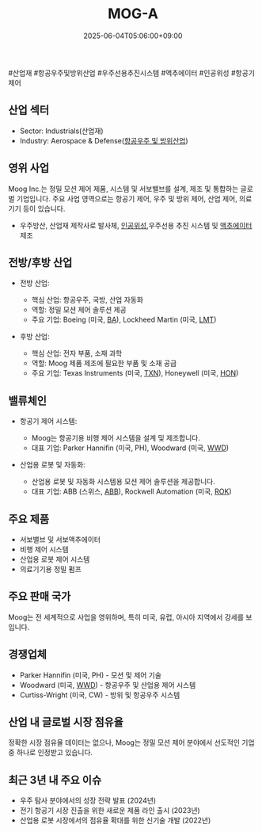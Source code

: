 ﻿---
title: "MOG-A"
date: 2025-06-04T05:06:00+09:00
lastmod: 2025-06-04T05:06:00+09:00
type: docs
sidebar:
  open: true
weight: 578
---
<div style="display:none">
  <meta property="article:published_time" content="2025-06-03T20:06:00Z" />
  <meta property="article:modified_time" content="2025-06-03T20:06:00Z" />
</div>
#산업재 #항공우주및방위산업 #우주선용추진시스템 #액추에이터 #인공위성 #항공기제어

## 산업 섹터

- Sector: Industrials(산업재)
- Industry: Aerospace & Defense([항공우주 및 방위산업](/industry-study/항공우주-및-방위산업/))

## 영위 사업

Moog Inc.는 정밀 모션 제어 제품, 시스템 및 서보밸브를 설계, 제조 및 통합하는 글로벌 기업입니다. 주요 사업 영역으로는 항공기 제어, 우주 및 방위 제어, 산업 제어, 의료 기기 등이 있습니다.

- 우주방산, 산업재 제작사로 발사체, [인공위성](/industry-study/인공위성/),우주선용 추진 시스템 및 [액추에이터](/industry-study/액추에이터/) 제조

## 전방/후방 산업

- 전방 산업:
    
    - 핵심 산업: 항공우주, 국방, 산업 자동화
    - 역할: 정밀 모션 제어 솔루션 제공
    - 주요 기업: Boeing (미국, [BA](/company-analysis/ba/)), Lockheed Martin (미국, [LMT](/company-analysis/lmt/))
    
- 후방 산업:
    
    - 핵심 산업: 전자 부품, 소재 과학
    - 역할: Moog 제품 제조에 필요한 부품 및 소재 공급
    - 주요 기업: Texas Instruments (미국, [TXN](/company-analysis/txn/)), Honeywell (미국, [HON](/company-analysis/hon/))

## 밸류체인

- 항공기 제어 시스템:
    
    - Moog는 항공기용 비행 제어 시스템을 설계 및 제조합니다.
    - 대표 기업: Parker Hannifin (미국, PH), Woodward (미국, [WWD](/company-analysis/wwd/))
    
- 산업용 로봇 및 자동화:
    
    - 산업용 로봇 및 자동화 시스템용 모션 제어 솔루션을 제공합니다.
    - 대표 기업: ABB (스위스, [ABB](/company-analysis/abb/)), Rockwell Automation (미국, [ROK](/company-analysis/rok/))

## 주요 제품

- 서보밸브 및 서보액추에이터
- 비행 제어 시스템
- 산업용 로봇 제어 시스템
- 의료기기용 정밀 펌프

## 주요 판매 국가

Moog는 전 세계적으로 사업을 영위하며, 특히 미국, 유럽, 아시아 지역에서 강세를 보입니다.

## 경쟁업체

- Parker Hannifin (미국, PH) - 모션 및 제어 기술
- Woodward (미국, [WWD](/company-analysis/wwd/)) - 항공우주 및 산업용 제어 시스템
- Curtiss-Wright (미국, CW) - 방위 및 항공우주 시스템

## 산업 내 글로벌 시장 점유율

정확한 시장 점유율 데이터는 없으나, Moog는 정밀 모션 제어 분야에서 선도적인 기업 중 하나로 인정받고 있습니다.

## 최근 3년 내 주요 이슈

- 우주 탐사 분야에서의 성장 전략 발표 (2024년)
- 전기 항공기 시장 진출을 위한 새로운 제품 라인 출시 (2023년)
- 산업용 로봇 시장에서의 점유율 확대를 위한 신기술 개발 (2022년)
